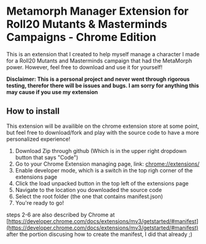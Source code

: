 # Metamorph Manager Extension for Roll20 Mutants & Masterminds Campaigns - Chrome Edition
This is an extension that I created to help myself manage a character I made for a Roll20 Mutants and Masterminds campaign that had the MetaMorph power. However, feel free to download and use it for yourself!
 
**Disclaimer: This is a personal project and never went through rigorous testing, therefor there will be issues and bugs. I am sorry for anything this may cause if you use my extension**

## How to install
This extension will be availible on the chrome extension store at some point, but feel free to download/fork and play with the source code to have a more personalized experience!

1. Download Zip through github (Which is in the upper right dropdown button that says "Code")
2. Go to your Chrome Extension managing page, link: [chrome://extensions/](chrome://extensions/)
3. Enable developer mode, which is a switch in the top righ corner of the extensions page
4. Click the load unpacked button in the top left of the extensions page
5. Navigate to the location you downloaded the source code
6. Select the root folder (the one that contains manifest.json)
7. You're ready to go!

steps 2-6 are also described by Chrome at [https://developer.chrome.com/docs/extensions/mv3/getstarted/#manifest](https://developer.chrome.com/docs/extensions/mv3/getstarted/#manifest) after the portion discusing how to create the manifest, I did that already ;)